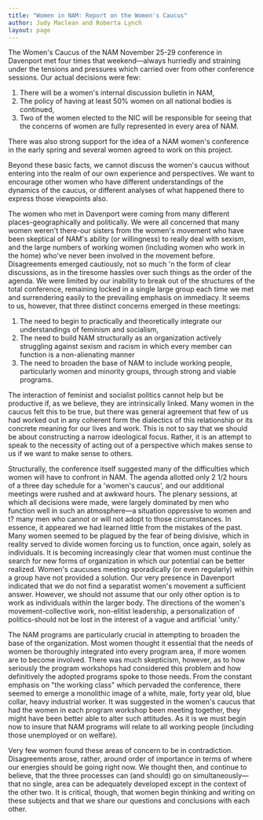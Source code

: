 ```yaml
---
title: "Women in NAM: Report on the Women's Caucus"
author: Judy Maclean and Roberta Lynch
layout: page
---
```


The Women's Caucus of the NAM November 25-29 conference in Davenport met four times that weekend—always hurriedly and straining under the tensions and pressures which carried over from other conference sessions. Our actual decisions were few: 

1. There will be a women's internal discussion bulletin in NAM, 
2. The policy of having at least 50% women on all national bodies is continued, 
3. Two of the women elected to the NIC will be responsible for seeing that the concerns of women are fully represented in every area of NAM. 
 
There was also strong support for the idea of a NAM women's conference in the early spring and several women agreed to work on this project. 

Beyond these basic facts, we cannot discuss the women's caucus without entering into the realm of our own experience and perspectives. We want to encourage other women who have different understandings of the dynamics of the caucus, or different analyses of what happened there to express those viewpoints also. 

The women who met in Davenport were coming from many different places-geographically and politically. We were all concerned that many women weren't there-our sisters from the women's movement who have been skeptical of NAM's ability (or willingness) to really deal with sexism, and the large numbers of working women (including women who work in the home) who've never been involved in the movement before. Disagreements emerged cautiously, not so much 'n the form of clear discussions, as in the tiresome hassles over such things as the order of the agenda. We were limited by our inability to break out of the structures of the total conference, remaining locked in a single large group each time we met and surrendering easily to the prevailing emphasis on immediacy. It seems to us, however, that three distinct concerns emerged in these meetings: 

1. The need to begin to practically and theoretically integrate our understandings of feminism and socialism, 
2. The need to build NAM structurally as an organization actively struggling against sexism and racism in which every member can function is a non-alienating manner 
3. The need to broaden the base of NAM to include working people, particularly women and minority groups, through strong and viable programs. 
   
The interaction of feminist and socialist politics cannot help but be productive if, as we believe, they are intrinsically linked. Many women in the caucus felt this to be true, but there was general agreement that few of us had worked out in any coherent form the dialectics of this relationship or its concrete meaning for our lives and work. This is not to say that we should be about constructing a narrow ideological focus. Rather, it is an attempt to speak to the necessity of acting out of a perspective which makes sense to us if we want to make sense to others. 

Structurally, the conference itself suggested many of the difficulties which women will have to confront in NAM. The agenda allotted only 2 1/2 hours of a three day schedule for a 'women's caucus', and our additional meetings were rushed and at awkward hours. The plenary sessions, at which all decisions were made, were largely dominated by men who function well in such an atmosphere—a situation oppressive to women and t? many men who cannot or will not adopt to those circumstances. In essence, it appeared we had learned little from the mistakes of the past. Many women seemed to be plagued by the fear of being divisive, which in reality served to divide women forcing us to function, once again, solely as individuals. It is becoming increasingly clear that women must continue the search for new forms of organization in which our potential can be better realized. Women's caucuses meeting sporadically (or even regularly) within a group have not provided a solution. Our very presence in Davenport indicated that we do not find a separatist women's movement a sufficient answer. However, we should not assume that our only other option is to work as individuals within the larger body. The directions of the women's movement-collective work, non-elitist leadership, a personalization of politics-should not be lost in the interest of a vague and artificial 'unity.' 

The NAM programs are particularly crucial in attempting to broaden the base of the organization. Most women thought it essential that the needs of women be thoroughly integrated into every program area, if more women are to become involved. There was much skepticism, however, as to how seriously the program workshops had considered this problem and how definitively the adopted programs spoke to those needs. From the constant emphasis on "the working class" which pervaded the conference, there seemed to emerge a monolithic image of a white, male, forty year old, blue collar, heavy industrial worker. It was suggested in the women's caucus that had the women in each program workshop been meeting together, they might have been better able to alter such attitudes. As it is we must begin now to insure that NAM programs will relate to all working people (including those unemployed or on welfare). 

Very few women found these areas of concern to be in contradiction. Disagreements arose, rather, around order of importance in terms of where our energies should be going right now. We thought then, and continue to believe, that the three processes can (and should) go on simultaneously—that no single, area can be adequately developed except in the context of the other two. It is critical, though, that women begin thinking and writing on these subjects and that we share our questions and conclusions with each other.